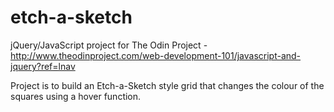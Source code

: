 # etch-a-sketch

jQuery/JavaScript project for The Odin Project - http://www.theodinproject.com/web-development-101/javascript-and-jquery?ref=lnav

Project is to build an Etch-a-Sketch style grid that changes the colour of the squares using a hover function.

